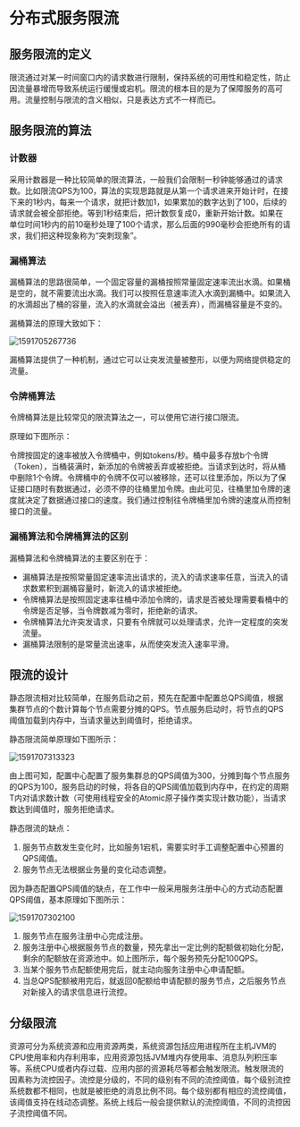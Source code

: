 # 分布式服务限流



## 服务限流的定义

限流通过对某一时间窗口内的请求数进行限制，保持系统的可用性和稳定性，防止因流量暴增而导致系统运行缓慢或宕机。限流的根本目的是为了保障服务的高可用。流量控制与限流的含义相似，只是表达方式不一样而已。



## 服务限流的算法

### 计数器

采用计数器是一种比较简单的限流算法，一般我们会限制一秒钟能够通过的请求数。比如限流QPS为100，算法的实现思路就是从第一个请求进来开始计时，在接下来的1秒内，每来一个请求，就把计数加1，如果累加的数字达到了100，后续的请求就会被全部拒绝。等到1秒结束后，把计数恢复成0，重新开始计数。如果在单位时间1秒内的前10毫秒处理了100个请求，那么后面的990毫秒会拒绝所有的请求，我们把这种现象称为“突刺现象”。



### 漏桶算法

漏桶算法的思路很简单，一个固定容量的漏桶按照常量固定速率流出水滴。如果桶是空的，就不需要流出水滴。我们可以按照任意速率流入水滴到漏桶中。如果流入的水滴超出了桶的容量，流入的水滴就会溢出（被丢弃），而漏桶容量是不变的。

漏桶算法的原理大致如下：

![1591705267736](C:\Users\xlp\AppData\Roaming\Typora\typora-user-images\1591705267736.png)

漏桶算法提供了一种机制，通过它可以让突发流量被整形，以便为网络提供稳定的流量。

### 令牌桶算法



令牌桶算法是比较常见的限流算法之一，可以使用它进行接口限流。

原理如下图所示：



令牌按固定的速率被放入令牌桶中，例如tokens/秒。桶中最多存放b个令牌（Token），当桶装满时，新添加的令牌被丢弃或被拒绝。当请求到达时，将从桶中删除1个令牌。令牌桶中的令牌不仅可以被移除，还可以往里添加，所以为了保证接口随时有数据通过，必须不停的往桶里加令牌。由此可见，往桶里加令牌的速度就决定了数据通过接口的速度。我们通过控制往令牌桶里加令牌的速度从而控制接口的流量。

### 漏桶算法和令牌桶算法的区别

漏桶算法和令牌桶算法的主要区别在于：

- 漏桶算法是按照常量固定速率流出请求的，流入的请求速率任意，当流入的请求数累积到漏桶容量时，新流入的请求被拒绝。
- 令牌桶算法是按照固定速率往桶中添加令牌的，请求是否被处理需要看桶中的令牌是否足够，当令牌数减为零时，拒绝新的请求。
- 令牌桶算法允许突发请求，只要有令牌就可以处理请求，允许一定程度的突发流量。
- 漏桶算法限制的是常量流出速率，从而使突发流入速率平滑。

## 限流的设计

静态限流相对比较简单，在服务启动之前，预先在配置中配置总QPS阈值，根据集群节点的个数计算每个节点需要分摊的QPS。节点服务启动时，将节点的QPS阈值加载到内存中，当请求量达到阈值时，拒绝请求。

静态限流简单原理如下图所示：

![1591707313323](C:\Users\xlp\AppData\Roaming\Typora\typora-user-images\1591707313323.png)

由上图可知，配置中心配置了服务集群总的QPS阈值为300，分摊到每个节点服务的QPS为100，服务启动的时候，将各自的QPS阈值加载到内存中，在约定的周期T内对请求数计数（可使用线程安全的Atomic原子操作类实现计数功能），当请求数达到阈值时，服务拒绝请求。

静态限流的缺点：

1. 服务节点数发生变化时，比如服务1宕机，需要实时手工调整配置中心预置的QPS阈值。
2. 服务节点无法根据业务量的变化动态调整。

因为静态配置QPS阈值的缺点，在工作中一般采用服务注册中心的方式动态配置QPS阈值，基本原理如下图所示：

![1591707302100](C:\Users\xlp\AppData\Roaming\Typora\typora-user-images\1591707302100.png)

1. 服务节点在服务注册中心完成注册。
2. 服务注册中心根据服务节点的数量，预先拿出一定比例的配额做初始化分配，剩余的配额放在资源池中。如上图所示，每个服务预先分配100QPS。
3. 当某个服务节点配额使用完后，就主动向服务注册中心申请配额。
4. 当总QPS配额被用完后，就返回0配额给申请配额的服务节点，之后服务节点对新接入的请求信息进行流控。

## 分级限流

资源可分为系统资源和应用资源两类，系统资源包括应用进程所在主机JVM的CPU使用率和内存利用率，应用资源包括JVM堆内存使用率、消息队列积压率等。系统CPU或者内存过载、应用内部的资源耗尽等都会触发限流。触发限流的因素称为流控因子。流控是分级的，不同的级别有不同的流控阈值，每个级别流控系统数都不相同，也就是被拒绝的消息比例不同。每个级别都有相应的流控阈值，该阈值支持在线动态调整。系统上线后一般会提供默认的流控阈值，不同的流控因子流控阈值不同。